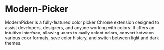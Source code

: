 # Modern-Picker
ModernPicker is a fully-featured color picker Chrome extension designed to assist developers, designers, and anyone working with colors. It offers an intuitive interface, allowing users to easily select colors, convert between various color formats, save color history, and switch between light and dark themes. 
